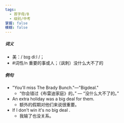 ```yaml
---
tags:
  - 首字母/B
  - 级别/中考
掌握: false
模糊: false
---
```

##### 词义
- 美：/ bɪɡ diːl /；
- #词性/n 重要的事或人；（讽刺）没什么大不了的
##### 例句
- "You'll miss The Brady Bunch."—"Bigdeal."
	- “你会错过《布雷迪家庭》的。” — “没什么大不了的。”
- An extra holiday was a big deal for them.
	- 额外的假期对他们来说很重要。
- If I don't win it's no big deal .
	- 我输了也没关系。
